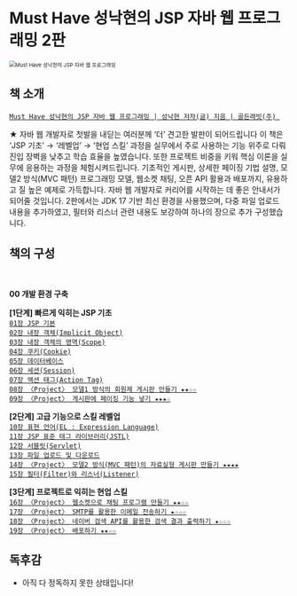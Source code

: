 # Must Have 성낙현의 JSP 자바 웹 프로그래밍 2판



<img src="https://contents.kyobobook.co.kr/sih/fit-in/458x0/pdt/9791191905311.jpg" alt="Must Have 성낙현의 JSP 자바 웹 프로그래밍" style="zoom:67%;" />

## 책 소개

[`Must Have 성낙현의 JSP 자바 웹 프로그래밍 | 성낙현 저자(글) 지음 | 골든래빗(주) `](https://product.kyobobook.co.kr/detail/S000208469948) 

★ 자바 웹 개발자로 첫발을 내딛는 여러분께 ‘더’ 견고한 발판이 되어드립니다
이 책은 ‘JSP 기초’ → ‘레벨업’ → ‘현업 스킬’ 과정을 실무에서 주로 사용하는 기능 위주로 다뤄 진입 장벽을 낮추고 학습 효율을 높였습니다. 또한 프로젝트 비중을 키워 핵심 이론을 실무에 응용하는 과정을 체험시켜드립니다. 기초적인 게시판, 상세한 페이징 기법 설명, 모델2 방식(MVC 패턴) 프로그래밍 모델, 웹소켓 채팅, 오픈 API 활용과 배포까지, 유용하고 질 높은 예제로 가득합니다. 자바 웹 개발자로 커리어를 시작하는 데 좋은 안내서가 되어줄 것입니다. 2판에서는 JDK 17 기반 최신 환경을 사용했으며, 다중 파일 업로드 내용을 추가하였고, 필터와 리스너 관련 내용도 보강하여 하나의 장으로 추가 구성했습니다.



## 책의 구성
</br>

**00 개발 환경 구축** </br>

**[1단계] 빠르게 익히는 JSP 기초** </br>
[`01장 JSP 기본`](https://github.com/LimdaeIl/TILarchive/blob/main/books/2ndEditionofJSPMustHave/chapter01.md) </br>
[`02장 내장 객체(Implicit Object)`]() </br>
[`03장 내장 객체의 영역(Scope)`]() </br>
[`04장 쿠키(Cookie)`]() </br>
[`05장 데이터베이스`]() </br>
[`06장 세션(Session)`]() </br>
[`07장 액션 태그(Action Tag)`]() </br>
[`08장 〈Project〉 모델1 방식의 회원제 게시판 만들기 ★★☆☆`]() </br>
[`09장 〈Project〉 게시판에 페이징 기능 넣기 ★★★☆`]() </br>

**[2단계] 고급 기능으로 스킬 레벨업** </br>
[`10장 표현 언어(EL : Expression Language)`]() </br>
[`11장 JSP 표준 태그 라이브러리(JSTL)`]() </br>
[`12장 서블릿(Servlet)`]() </br>
[`13장 파일 업로드 및 다운로드`]() </br>
[`14장 〈Project〉 모델2 방식(MVC 패턴)의 자료실형 게시판 만들기 ★★★★`]() </br>
[`15장 필터(Filter)와 리스너(Listener)`]() </br>

**[3단계] 프로젝트로 익히는 현업 스킬** </br>
[`16장 〈Project〉 웹소켓으로 채팅 프로그램 만들기 ★★☆☆`]() </br>
[`17장 〈Project〉 SMTP를 활용한 이메일 전송하기 ★☆☆☆`]()  </br>
[`18장 〈Project〉 네이버 검색 API를 활용한 검색 결과 출력하기 ★☆☆☆`]() </br>
[`19장 〈Project〉 배포하기 ★★☆☆`]() 


## 독후감

* 아직 다 정독하지 못한 상태입니다!













